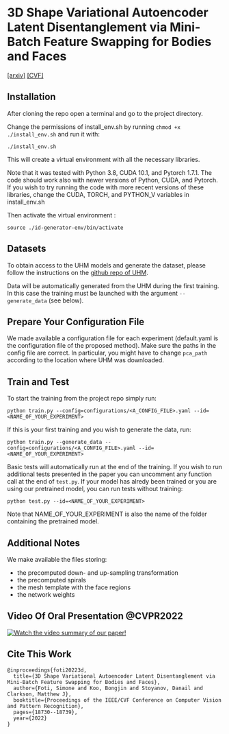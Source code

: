 # 3D Shape Variational Autoencoder Latent Disentanglement via Mini-Batch Feature Swapping for Bodies and Faces
[[arxiv]](https://arxiv.org/pdf/2111.12448.pdf) [[CVF]](https://openaccess.thecvf.com/content/CVPR2022/papers/Foti_3D_Shape_Variational_Autoencoder_Latent_Disentanglement_via_Mini-Batch_Feature_Swapping_CVPR_2022_paper.pdf) 

## Installation

After cloning the repo open a terminal and go to the project directory. 

Change the permissions of install_env.sh by running `chmod +x ./install_env.sh` 
and run it with:
```shell script
./install_env.sh
```
This will create a virtual environment with all the necessary libraries.

Note that it was tested with Python 3.8, CUDA 10.1, and Pytorch 1.7.1. The code 
should work also with newer versions of  Python, CUDA, and Pytorch. If you wish 
to try running the code with more recent versions of these libraries, change the 
CUDA, TORCH, and PYTHON_V variables in install_env.sh

Then activate the virtual environment :
```shell script
source ./id-generator-env/bin/activate
```


## Datasets

To obtain access to the UHM models and generate the dataset, please follow the 
instructions on the 
[github repo of UHM](https://github.com/steliosploumpis/Universal_Head_3DMM).

 Data will be automatically generated from the UHM during the first training. 
 In this case the training must be launched with the argument `--generate_data` 
 (see below).
 
 ## Prepare Your Configuration File
 
 We made available a configuration file for each experiment (default.yaml is 
 the configuration file of the proposed method). Make sure 
 the paths in the config file are correct. In particular, you might have to 
 change `pca_path` according to the location where UHM was downloaded.
 
 ## Train and Test
 
 To start the training from the project repo simply run:
 ```shell script
python train.py --config=configurations/<A_CONFIG_FILE>.yaml --id=<NAME_OF_YOUR_EXPERIMENT>
```

If this is your first training and you wish to generate the data, run:
```shell script
python train.py --generate_data --config=configurations/<A_CONFIG_FILE>.yaml --id=<NAME_OF_YOUR_EXPERIMENT>
``` 

Basic tests will automatically run at the end of the training. If you wish to 
run additional tests presented in the paper you can uncomment any function call 
at the end of `test.py`. If your model has alredy been trained or you are using 
our pretrained model, you can run tests without training:
```shell script
python test.py --id=<NAME_OF_YOUR_EXPERIMENT>
```
Note that NAME_OF_YOUR_EXPERIMENT is also the name of the folder containing the
pretrained model.


## Additional Notes

We make available the files storing:
 - the precomputed down- and up-sampling transformation
 - the precomputed spirals
 - the mesh template with the face regions
 - the network weights



## Video Of Oral Presentation @CVPR2022

[![Watch the video summary of our paper!](https://img.youtube.com/vi/C9d00_Ct4KI/0.jpg)](https://www.youtube.com/watch?v=C9d00_Ct4KI "CVPR2022-oral: 3D VAE Latent Disentanglementvia Mini-Batch Feature Swapping")


## Cite This Work

```
@inproceedings{foti20223d,
  title={3D Shape Variational Autoencoder Latent Disentanglement via Mini-Batch Feature Swapping for Bodies and Faces},
  author={Foti, Simone and Koo, Bongjin and Stoyanov, Danail and Clarkson, Matthew J},
  booktitle={Proceedings of the IEEE/CVF Conference on Computer Vision and Pattern Recognition},
  pages={18730--18739},
  year={2022}
}
```
